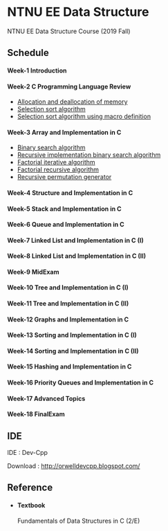 # NTNU EE Data Structure
NTNU EE Data Structure Course (2019 Fall)

## Schedule
#### Week-1 Introduction

#### Week-2 C Programming Language Review
* [Allocation and deallocation of memory](Week-2/Allocation-and-deallocation-of-memory.c)
* [Selection sort algorithm](Week-2/Selection-sort-algorithm.c)
* [Selection sort algorithm using macro definition](Week-2/Selection-sort-algorithm-using-macro-definition.c)
#### Week-3 Array and Implementation in C
* [Binary search algorithm](Week-3/Binary-search-algorithm.c)
* [Recursive implementation binary search algorithm](Week-3/Recursive-implementation-binary-search-algorithm.c)
* [Factorial iterative algorithm](Week-3/Factorial-iterative-algorithm.c)
* [Factorial recursive algorithm](Week-3/Factorial-recursive-algorithm.c)
* [Recursive permutation generator](Week-3/Recursive-permutation-generator.c)
#### Week-4 Structure and Implementation in C

#### Week-5 Stack and Implementation in C

#### Week-6 Queue and Implementation in C

#### Week-7 Linked List and Implementation in C (I)

#### Week-8 Linked List and Implementation in C (II)

#### Week-9 MidExam

#### Week-10 Tree and Implementation in C (I)

#### Week-11 Tree and Implementation in C (II)

#### Week-12 Graphs and Implementation in C

#### Week-13 Sorting and Implementation in C (I)

#### Week-14 Sorting and Implementation in C (II)

#### Week-15 Hashing and Implementation in C

#### Week-16 Priority Queues and Implementation in C

#### Week-17 Advanced Topics

#### Week-18 FinalExam

## IDE
IDE : Dev-Cpp

Download : http://orwelldevcpp.blogspot.com/

## Reference
* #### Textbook

    Fundamentals of Data Structures in C (2/E)
